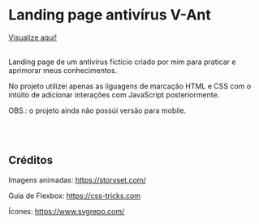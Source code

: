 <h1>Landing page antivírus V-Ant</h1>
<a href="https://thainno.github.io/V-Ant/">Visualize aqui!</a><br></br>
<p>Landing page de um antivírus fictício criado por mim para praticar e aprimorar meus conhecimentos.</p>
<p>No projeto utilizei apenas as liguagens de marcação HTML e CSS com o intúito de adicionar interações com JavaScript posteriormente.</p>
<p>OBS.: o projeto ainda não possúi versão para mobile.</p><br></br>
<h2>Créditos</h2>
<p>Imagens animadas: <a href="https://storyset.com/">https://storyset.com/</a></p>
<p>Guia de Flexbox: <a href="https://css-tricks.com/snippets/css/a-guide-to-flexbox/">https://css-tricks.com</a></p>
<p>Ícones: <a href="https://www.svgrepo.com/">https://www.svgrepo.com/</a></p>
